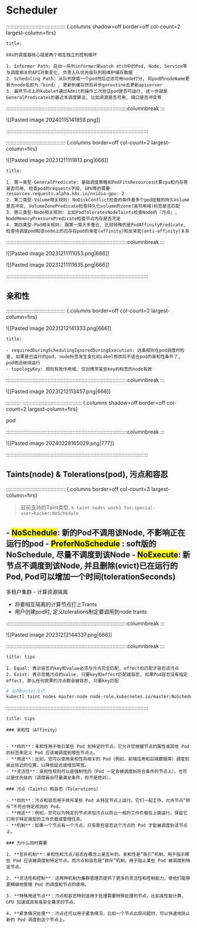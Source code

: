 # Scheduler

:::::::::::::::::::::::::::::::::::::::: {.columns shadow=off border=off col-count=2 largest-column=firs}

~~~ad-primary
title:  

k8s的调度器核心就是两个相互独立的控制循环

1. Informer Path: 启动一系列informer来watch etch中的Pod, Node, Service等与调度相关的API对象变化, 负责入队优先级队列和维护缓存数据
2. Scheduling Path: 从队列获取一个pod然后过滤可用node打分, 将pod的nodeName更新为node名即为『bind』, 更新到缓存然后异步goroutine去更新apiserver
3. 最终节点上的kubelet通过Admit的操作二次验证pod是否可运行, 这一步就是GeneralPredicates的最近本调度算法, 比如资源是否可用, 端口是否冲突等
~~~

::::::::::::::::::::::::::::::::::::::::::::::::::::::::::::::::::::::::::::::::::columnbreak
:::

![[Pasted image 20240115141858.png]]

::::::::::::::::::::::::::::::::::::::::::::::::::::::::::::::::::::::::::::::::::::::::::::::::

:::::::::::::::::::::::::::::::::::::::: {.columns border=off col-count=2 largest-column=firs}

![[Pasted image 20231211111813.png|666]]

~~~ad-bug
title:  

1. 第一类型-GeneralPredicate: 基础调度策略如PodFitsResources计算cpu和内存等是否可用, 检查pod的requests字段, GPU等的需要resources.requests.alpha.k8s.io/nvidia-gpu: 2
2. 第二类型-Volume相关规则: NoDiskConflict检查的条件看多个pod挂载的持久Volume是否冲突, VolumeZonePredicate检查持久化volume的zone(高可用域)标签是否匹配
3. 第三类型-Node相关规则: 比如PodToleratesNodeTaints检查Node的『污点』, NodeMemoryPressurePredicate检查节点内存是否充足
4. 第四类型-Pod相关规则: 跟第一类大多重合, 比较特殊的是PodAffinityPredicate, 检查待调度pod和该node上的已存在pod的亲密(affinity)和反亲密(anti-affinity)关系

~~~

::::::::::::::::::::::::::::::::::::::::::::::::::::::::::::::::::::::::::::::::::columnbreak
:::

![[Pasted image 20231211111053.png|666]]

![[Pasted image 20231211111635.png|666]]


::::::::::::::::::::::::::::::::::::::::::::::::::::::::::::::::::::::::::::::::::::::::::::::::
## 亲和性
:::::::::::::::::::::::::::::::::::::::: {.columns border=off col-count=2 largest-column=firs}

![[Pasted image 20231212141333.png|666]]
~~~ad-bug
title:  

- requiredDuringSchedulingIgnoredDuringExecution: 这条规则在pod调度时检查, 如果是已运行的pod, node标签发生变化如Label修改后不适合pod的亲和性条件了, pod依旧继续运行
- topologyKey: 规则有效作用域, 仅对携带某些key的标签的node有效
~~~


::::::::::::::::::::::::::::::::::::::::::::::::::::::::::::::::::::::::::::::::::columnbreak
:::

![[Pasted image 20231212113457.png|666]]

::::::::::
:::::::::::::::::::::::::::::::::::::::: {.columns shadow=off border=off col-count=2 largest-column=firs}

pod

::::::::::::::::::::::::::::::::::::::::::::::::::::::::::::::::::::::::::::::::::columnbreak
:::

![[Pasted image 20240228165029.png|777]]

::::::::::::::::::::::::::::::::::::::::::::::::::::::::::::::::::::::::::::::::::::::::::::::::
## Taints(node) & Tolerations(pod), 污点和容忍
:::::::::::::::::::::::::::::::::::::::: {.columns border=off col-count=3 largest-column=firs}

> 目前支持的Taint类型, `k taint nodes work1 for-special-user=kacker:NoSchedule`

- <mark class="hltr-pink">NoSchedule</mark>: 新的Pod不调用该Node, 不影响正在运行的pod
- <mark class="hltr-cyan">PreferNoSchedule</mark> : soft版的NoSchedule, 尽量不调度到该Node
- <mark class="hltr-grey">NoExecute</mark>: 新节点不调度到该Node, 并且删除(evict)已在运行的Pod, Pod可以增加一个时间(tolerationSeconds)
---
多租户集群 - 计算资源隔离
- 将要相互隔离的计算节点打上Trants
- 用户创建pod时, 定义tolerations制定要调用到node trants

::::::::::::::::::::::::::::::::::::::::::::::::::::::::::::::::::::::::::::::::::columnbreak
:::

![[Pasted image 20231212144337.png|666]]


::::::::::::::::::::::::::::::::::::::::::::::::::::::::::::::::::::::::::::::::::columnbreak
:::

~~~ad-grey
title: tips

1. Equal: 表示容忍的key和value必须与污点完全匹配, effect也匹配才容忍该污点
2. Exist: 表示忽略污点的value, 只要key和effect匹配就容忍, 如果Pod容忍没有指定effect, 那么任何效果的污点都会被容忍, 只要key匹配
~~~

```bash
# 去除master污点
kubectl taint nodes master-node node-role.kubernetes.io/master:NoSchedule-
```

::::::::::::::::::::::::::::::::::::::::::::::::::::::::::::::::::::::::::::::::::::::::::::::::
~~~ad-ex
title: tips

### 亲和性（Affinity）


- **目的**：亲和性用于吸引某些 Pod 到特定的节点。它允许您根据节点的属性或其他 Pod 的标签来定义 Pod 应该被调度到哪些节点上。
- **用途**：比如，您可以使用亲和性将相关的 Pod（例如，前端应用和后端数据库）调度到彼此较近的位置，以降低延迟或增加带宽。
- **灵活性**：亲和性规则可以是强制性的（Pod 一定会被调度到符合条件的节点上），也可以是优先级的（调度器会尽量满足条件，但不是绝对）。

### 污点（Taints）和容忍（Tolerations）

- **目的**：污点和容忍用于排斥某些 Pod 从特定节点上运行。它们一起工作，允许节点“排斥”不符合特定规则的 Pod。
- **用途**：例如，您可以为特定的节点添加污点以防止一般的工作负载在上面运行，保留它们用于特定类型的工作负载或管理任务。
- **机制**：如果一个节点有一个污点，只有那些容忍这个污点的 Pod 才能被调度到该节点上。

### 为什么同时需要

1. **互补机制**：亲和性和污点/容忍在概念上是互补的。亲和性是“吸引”机制，用于指示哪些 Pod 应该被调度到特定节点。而污点和容忍是“排斥”机制，用于阻止某些 Pod 被调度到特定节点。
    
2. **灵活性和控制**：这两种机制为集群管理员提供了更多的灵活性和控制能力，使他们能够更精细地管理 Pod 的调度和节点的使用。
    
3. **特殊用途节点**：污点和容忍特别适用于处理需要特殊处理的节点，比如高性能计算、GPU 加速或具有高安全要求的节点。
    
4. **紧急情况处理**：污点还可以用于紧急情况，比如一个节点出现问题时，可以快速地防止新的 Pod 调度到这个节点上。
~~~




